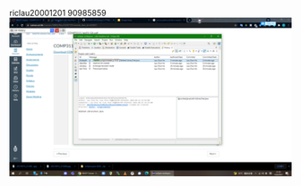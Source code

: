 riclau20001201
90985859
![screenshot](https://github.com/lch20001201/comp3111-lab1-2021f/blob/master/screenshot.png)